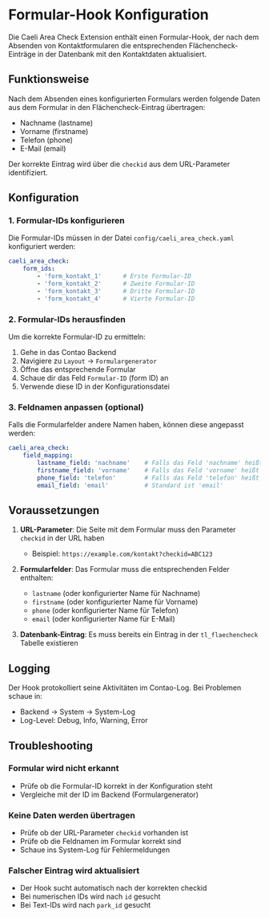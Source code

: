 # Formular-Hook Konfiguration

Die Caeli Area Check Extension enthält einen Formular-Hook, der nach dem Absenden von Kontaktformularen die entsprechenden Flächencheck-Einträge in der Datenbank mit den Kontaktdaten aktualisiert.

## Funktionsweise

Nach dem Absenden eines konfigurierten Formulars werden folgende Daten aus dem Formular in den Flächencheck-Eintrag übertragen:
- Nachname (lastname)
- Vorname (firstname)  
- Telefon (phone)
- E-Mail (email)

Der korrekte Eintrag wird über die `checkid` aus dem URL-Parameter identifiziert.

## Konfiguration

### 1. Formular-IDs konfigurieren

Die Formular-IDs müssen in der Datei `config/caeli_area_check.yaml` konfiguriert werden:

```yaml
caeli_area_check:
    form_ids:
        - 'form_kontakt_1'      # Erste Formular-ID
        - 'form_kontakt_2'      # Zweite Formular-ID  
        - 'form_kontakt_3'      # Dritte Formular-ID
        - 'form_kontakt_4'      # Vierte Formular-ID
```

### 2. Formular-IDs herausfinden

Um die korrekte Formular-ID zu ermitteln:

1. Gehe in das Contao Backend
2. Navigiere zu `Layout` → `Formulargenerator` 
3. Öffne das entsprechende Formular
4. Schaue dir das Feld `Formular-ID` (form ID) an
5. Verwende diese ID in der Konfigurationsdatei

### 3. Feldnamen anpassen (optional)

Falls die Formularfelder andere Namen haben, können diese angepasst werden:

```yaml
caeli_area_check:
    field_mapping:
        lastname_field: 'nachname'    # Falls das Feld 'nachname' heißt
        firstname_field: 'vorname'    # Falls das Feld 'vorname' heißt  
        phone_field: 'telefon'        # Falls das Feld 'telefon' heißt
        email_field: 'email'          # Standard ist 'email'
```

## Voraussetzungen

1. **URL-Parameter**: Die Seite mit dem Formular muss den Parameter `checkid` in der URL haben
   - Beispiel: `https://example.com/kontakt?checkid=ABC123`

2. **Formularfelder**: Das Formular muss die entsprechenden Felder enthalten:
   - `lastname` (oder konfigurierter Name für Nachname)
   - `firstname` (oder konfigurierter Name für Vorname)
   - `phone` (oder konfigurierter Name für Telefon)
   - `email` (oder konfigurierter Name für E-Mail)

3. **Datenbank-Eintrag**: Es muss bereits ein Eintrag in der `tl_flaechencheck` Tabelle existieren

## Logging

Der Hook protokolliert seine Aktivitäten im Contao-Log. Bei Problemen schaue in:
- Backend → System → System-Log
- Log-Level: Debug, Info, Warning, Error

## Troubleshooting

### Formular wird nicht erkannt
- Prüfe ob die Formular-ID korrekt in der Konfiguration steht
- Vergleiche mit der ID im Backend (Formulargenerator)

### Keine Daten werden übertragen
- Prüfe ob der URL-Parameter `checkid` vorhanden ist
- Prüfe ob die Feldnamen im Formular korrekt sind
- Schaue ins System-Log für Fehlermeldungen

### Falscher Eintrag wird aktualisiert
- Der Hook sucht automatisch nach der korrekten checkid
- Bei numerischen IDs wird nach `id` gesucht
- Bei Text-IDs wird nach `park_id` gesucht 